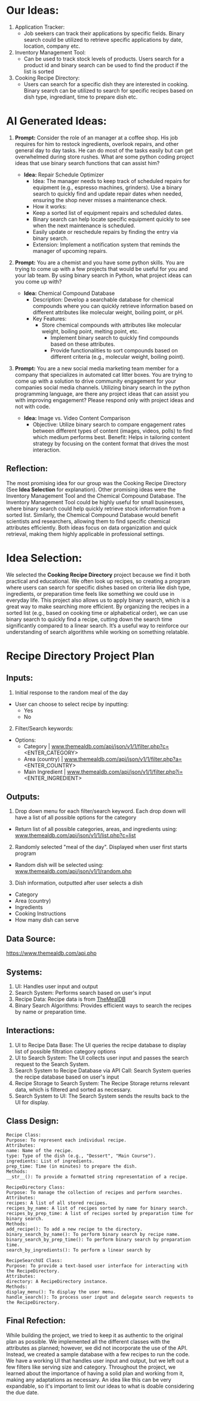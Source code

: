 # Our Ideas:
1. Application Tracker:
	- Job seekers can track their applications by specific fields. Binary search could be utilized to retrieve specific applications by date, location, company etc.
2. Inventory Management Tool:
	- Can be used to track stock levels of products. Users search for a product id and binary search can be used to find the product if the list is sorted
3. Cooking Recipe Directory:
	- Users can search for a specific dish they are interested in cooking. Binary search can be utilized to search for specific recipes based on dish type, ingrediant, time to prepare dish etc.

# AI Generated Ideas: 
1. **Prompt:** Consider the role of an manager at a coffee shop. His job requires for him to restock ingredients, overlook repairs, and other general day to day tasks. He can do most of the tasks easily but can get overwhelmed during store rushes. What are some python coding project ideas that use binary search functions that can assist him?
	- **Idea:** Repair Schedule Optimizer
		- Idea: The manager needs to keep track of scheduled repairs for equipment (e.g., espresso machines, grinders). Use a binary search to quickly find and update repair dates when needed, ensuring the shop never misses a maintenance check.
		- How it works:
		- Keep a sorted list of equipment repairs and scheduled dates.
		- Binary search can help locate specific equipment quickly to see when the next maintenance is scheduled.
		- Easily update or reschedule repairs by finding the entry via binary search.
		- Extension: Implement a notification system that reminds the manager of upcoming repairs.

2. **Prompt:** You are a chemist and you have some python skills. You are trying to come up with a few projects that would be useful for you and your lab team. By using binary search in Python, what project ideas can you come up with?
	- **Idea:** Chemical Compound Database
		- Description: Develop a searchable database for chemical compounds where you can quickly retrieve information based on different attributes like molecular weight, boiling point, or pH.
		- Key Features:
			- Store chemical compounds with attributes like molecular weight, boiling point, melting point, etc.
	    		- Implement binary search to quickly find compounds based on these attributes.
	    		- Provide functionalities to sort compounds based on different criteria (e.g., molecular weight, boiling point).

3. **Prompt:** You are a new social media marketing team member for a company that specializes in automated cat litter boxes. You are trying to come up with a solution to drive community engagement for your companies social media channels. Utilizing binary search in the python programming language, are there any project ideas that can assist you with improving engagement? Please respond only with project ideas and not with code.
	- **Idea:** Image vs. Video Content Comparison
		- Objective: Utilize binary search to compare engagement rates between different types of content (images, videos, polls) to find which medium performs best.
Benefit: Helps in tailoring content strategy by focusing on the content format that drives the most interaction.		

## Reflection: 
The most promising idea for our group was the Cooking Recipe Directory (See **Idea Selection** for explanation). Other promising ideas were the Inventory Management Tool and the Chemical Compound Database. The Inventory Management Tool could be highly useful for small businesses, where binary search could help quickly retrieve stock information from a sorted list. Similarly, the Chemical Compound Database would benefit scientists and researchers, allowing them to find specific chemical attributes efficiently. Both ideas focus on data organization and quick retrieval, making them highly applicable in professional settings.

# Idea Selection:
We selected the **Cooking Recipe Directory** project because we find it both practical and educational. We often look up recipes, so creating a program where users can search for specific dishes based on criteria like dish type, ingredients, or preparation time feels like something we could use in everyday life. This project also allows us to apply binary search, which is a great way to make searching more efficient. By organizing the recipes in a sorted list (e.g., based on cooking time or alphabetical order), we can use binary search to quickly find a recipe, cutting down the search time significantly compared to a linear search. It’s a useful way to reinforce our understanding of search algorithms while working on something relatable.
 
# Recipe Directory Project Plan

## Inputs:
1. Initial response to the random meal of the day
  - User can choose to select recipe by inputting:
    - Yes
    - No
2. Filter/Search keywords:
  - Options:     
    - Category | www.themealdb.com/api/json/v1/1/filter.php?c=<ENTER_CATEGORY>
    - Area (country) | www.themealdb.com/api/json/v1/1/filter.php?a=<ENTER_COUNTRY>
    - Main Ingredient | www.themealdb.com/api/json/v1/1/filter.php?i=<ENTER_INGREDIENT>
    
## Outputs: 
1. Drop down menu for each filter/search keyword. Each drop down will have a list of all possible options for the category
  - Return list of all possible categories, areas, and ingredients using: www.themealdb.com/api/json/v1/1/list.php?c=list
2. Randomly selected "meal of the day". Displayed when user first starts program
  - Random dish will be selected using: www.themealdb.com/api/json/v1/1/random.php
3. Dish information, outputted after user selects a dish
  - Category
  - Area (country)
  - Ingredients
  - Cooking Instructions
  - How many dish can serve

## Data Source:
https://www.themealdb.com/api.php

## Systems: 
1. UI: Handles user input and output
2. Search System: Performs search based on user's input
3. Recipe Data: Recipe data is from [TheMealDB](https://www.themealdb.com)
4. Binary Search Algorithms: Provides efficient ways to search the recipes by name or preparation time.

## Interactions: 
1. UI to Recipe Data Base: The UI queries the recipe database to display list of possible filtration category options
2. UI to Search System: The UI collects user input and passes the search request to the Search System.
3. Search System to Recipe Database via API Call: Search System queries the recipe database based on user's input
4. Recipe Storage to Search System: The Recipe Storage returns relevant data, which is filtered and sorted as necessary.
5. Search System to UI: The Search System sends the results back to the UI for display.

## Class Design:
```
Recipe Class:
Purpose: To represent each individual recipe.
Attributes:
name: Name of the recipe.
type: Type of the dish (e.g., "Dessert", "Main Course").
ingredients: List of ingredients.
prep_time: Time (in minutes) to prepare the dish.
Methods:
__str__(): To provide a formatted string representation of a recipe.
```
```
RecipeDirectory Class:
Purpose: To manage the collection of recipes and perform searches.
Attributes:
recipes: A list of all stored recipes.
recipes_by_name: A list of recipes sorted by name for binary search.
recipes_by_prep_time: A list of recipes sorted by preparation time for binary search.
Methods:
add_recipe(): To add a new recipe to the directory.
binary_search_by_name(): To perform binary search by recipe name.
binary_search_by_prep_time(): To perform binary search by preparation time.
search_by_ingredients(): To perform a linear search by 
```
```
RecipeSearchUI Class:
Purpose: To provide a text-based user interface for interacting with the RecipeDirectory.
Attributes:
directory: A RecipeDirectory instance.
Methods:
display_menu(): To display the user menu.
handle_search(): To process user input and delegate search requests to the RecipeDirectory.
```
## Final Refection:
While building the project, we tried to keep it as authentic to the original plan as possible. We implemented all the different classes with the attributes as planned; however, we did not incorporate the use of the API. Instead, we created a sample database with a few recipes to run the code. We have a working UI that handles user input and output, but we left out a few filters like serving size and category. Throughout the project, we learned about the importance of having a solid plan and working from it, making any adaptations as necessary. An idea like this can be very expandable, so it's important to limit our ideas to what is doable considering the due date.
